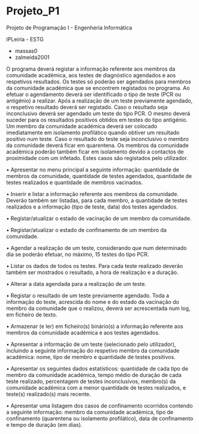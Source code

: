 # Projeto_P1
Projeto de Programação I - Engenheria Informática 

IPLeiria - ESTG

- massas0
- zalmeida2001

O programa deverá registar a informação referente aos membros da comunidade 
académica, aos testes de diagnóstico agendados e aos respetivos resultados. 
Os testes só poderão ser agendados para membros da comunidade académica que se 
encontrem registados no programa. Ao efetuar o agendamento deverá ser identificado o 
tipo de teste (PCR ou antigénio) a realizar.
Após a realização de um teste previamente agendado, o respetivo resultado deverá ser 
registado. Caso o resultado seja inconclusivo deverá ser agendado um teste do tipo PCR. 
O mesmo deverá suceder para os resultados positivos obtidos em testes do tipo antigénio.
Um membro da comunidade académica deverá ser colocado imediatamente em 
isolamento profilático quando obtiver um resultado positivo num teste. Caso o resultado 
do teste seja inconclusivo o membro da comunidade deverá ficar em quarentena.
Os membros da comunidade académica poderão também ficar em isolamento devido a 
contactos de proximidade com um infetado. Estes casos são registados pelo utilizador.

• Apresentar no menu principal a seguinte informação: quantidade de membros 
da comunidade, quantidade de testes agendados, quantidade de testes
realizados e quantidade de membros vacinados.

• Inserir e listar a informação referente aos membros da comunidade. 
Deverão também ser listadas, para cada membro, a quantidade de testes 
realizados e a informação (tipo de teste, data) dos testes agendados. 

• Registar/atualizar o estado de vacinação de um membro da comunidade.

• Registar/atualizar o estado de confinamento de um membro da comunidade.

• Agendar a realização de um teste, considerando que num determinado dia se 
poderão efetuar, no máximo, 15 testes do tipo PCR. 

• Listar os dados de todos os testes. Para cada teste realizado deverão 
também ser mostrados o resultado, a hora de realização e a duração. 

• Alterar a data agendada para a realização de um teste.

• Registar o resultado de um teste previamente agendado.
Toda a informação do teste, acrescida do nome e do estado da vacinação do 
membro da comunidade que o realizou, deverá ser acrescentada num log, em 
ficheiro de texto.

• Armazenar (e ler) em ficheiro(s) binário(s) a informação referente aos 
membros da comunidade académica e aos testes agendados.

• Apresentar a informação de um teste (selecionado pelo utilizador), 
incluindo a seguinte informação do respetivo membro da comunidade
académica: nome, tipo de membro e quantidade de testes positivos. 

• Apresentar os seguintes dados estatísticos: quantidade de cada tipo de 
membro da comunidade académica, tempo médio de duração de cada teste 
realizado, percentagem de testes inconclusivos, membro(s) da comunidade 
académica com a menor quantidade de testes realizados, e teste(s) 
realizado(s) mais recente.

• Apresentar uma listagem dos casos de confinamento ocorridos contendo a 
seguinte informação: membro da comunidade académica, tipo de confinamento 
(quarentena ou isolamento profilático), data de confinamento e tempo de 
duração (em dias).
